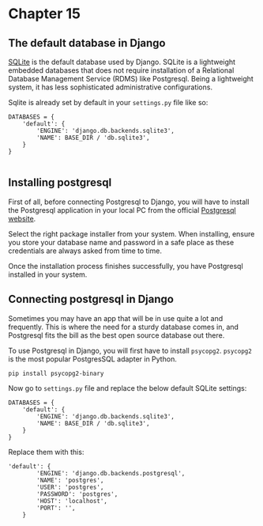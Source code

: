 # Chapter 15

## The default database in Django

[SQLite](https://builtin.com/data-science/sqlite) is the default database used by Django. SQLite is a lightweight embedded databases that does not require installation of a Relational Database Management Service (RDMS) like Postgresql. Being a lightweight system, it has less sophisticated administrative configurations. 

Sqlite is already set by default in your `settings.py` file like so:

```
DATABASES = {
    'default': {
        'ENGINE': 'django.db.backends.sqlite3',
        'NAME': BASE_DIR / 'db.sqlite3',
    }
}


```

## Installing postgresql

First of all, before connecting Postgresql to Django, you will have to install the Postgresql application in your local PC from the official [Postgresql website](https://www.postgresql.org/download/). 

Select the right package installer from your system. When installing, ensure you store your database name and password in a safe place as these credentials are always asked from time to time. 

Once the installation process finishes successfully, you have Postgresql installed in your system.


## Connecting postgresql in Django 

Sometimes you may have an app that will be in use quite a lot and frequently. This is where the need for a sturdy database comes in, and Postgresql fits the bill as the best open source database out there. 

To use Postgresql in Django, you will first have to install `psycopg2`. `psycopg2` is the most popular PostgresSQL adapter in Python.

```
pip install psycopg2-binary

```

Now go to `settings.py` file and replace the below default SQLite settings:

```
DATABASES = {
    'default': {
        'ENGINE': 'django.db.backends.sqlite3',
        'NAME': BASE_DIR / 'db.sqlite3',
    }
}

```

Replace them with this:

```
'default': {
        'ENGINE': 'django.db.backends.postgresql',
        'NAME': 'postgres',
        'USER': 'postgres',
        'PASSWORD': 'postgres',
        'HOST': 'localhost',
        'PORT': '',
    }
```













